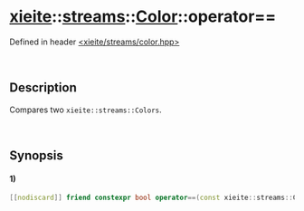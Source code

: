 # [xieite](../../../../../../xieite.md)\:\:[streams](../../../../../../streams.md)\:\:[Color](../../../../color.md)\:\:operator==
Defined in header [<xieite/streams/color.hpp>](../../../../../../../include/xieite/streams/color.hpp)

&nbsp;

## Description
Compares two `xieite::streams::Colors`.

&nbsp;

## Synopsis
#### 1)
```cpp
[[nodiscard]] friend constexpr bool operator==(const xieite::streams::Color& color1, const xieite::streams::Color& color2) noexcept;
```
